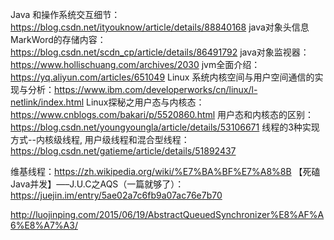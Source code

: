 Java 和操作系统交互细节：https://blog.csdn.net/ityouknow/article/details/88840168
java对象头信息MarkWord的存储内容：https://blog.csdn.net/scdn_cp/article/details/86491792
java对象监视器：https://www.hollischuang.com/archives/2030
jvm全面介绍：https://yq.aliyun.com/articles/651049
Linux 系统内核空间与用户空间通信的实现与分析：https://www.ibm.com/developerworks/cn/linux/l-netlink/index.html
Linux探秘之用户态与内核态：https://www.cnblogs.com/bakari/p/5520860.html
用户态和内核态的区别：https://blog.csdn.net/youngyoungla/article/details/53106671
线程的3种实现方式--内核级线程, 用户级线程和混合型线程：https://blog.csdn.net/gatieme/article/details/51892437

维基线程：https://zh.wikipedia.org/wiki/%E7%BA%BF%E7%A8%8B
【死磕Java并发】—–J.U.C之AQS（一篇就够了）：https://juejin.im/entry/5ae02a7c6fb9a07ac76e7b70

http://luojinping.com/2015/06/19/AbstractQueuedSynchronizer%E8%AF%A6%E8%A7%A3/